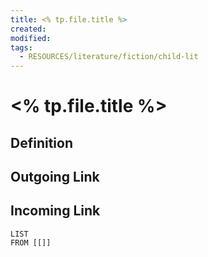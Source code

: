 ```yaml
---
title: <% tp.file.title %>
created: 
modified: 
tags:
  - RESOURCES/literature/fiction/child-lit
---
```

# <% tp.file.title %>
## Definition

## Outgoing Link

## Incoming Link
```dataview
LIST
FROM [[]]
```